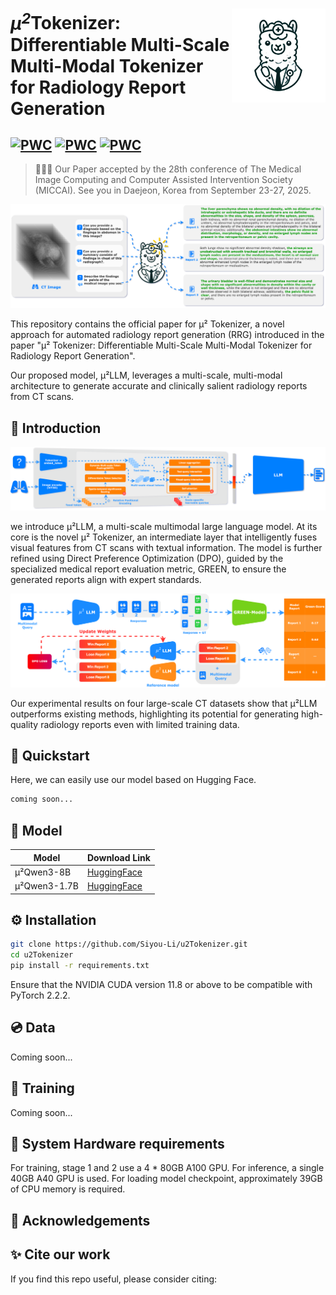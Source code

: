 <p>
  <h1>
    <img src="./assets/logo.png" height=150px align="right"/>
   <var>&micro<sup>2</sup></var>Tokenizer: Differentiable Multi-Scale Multi-Modal Tokenizer for Radiology Report Generation
  </h1>
</p>

[![PWC](https://img.shields.io/badge/%F0%9F%93%8E%20arXiv-Paper-red)](https://u2tokenizer.github.io/static/pdfs/%CE%BC2_Tokenizer.pdf)
[![PWC](https://img.shields.io/badge/%F0%9F%8C%8E%20Website-Official%20Page-blue)](https://u2tokenizer.github.io/)
[![PWC](https://img.shields.io/badge/HuggingFace-Demo-Green)]()
---
> 🎉🎉🎉 Our Paper accepted by the 28th conference of The Medical Image Computing and Computer Assisted Intervention Society (MICCAI). See you in Daejeon, Korea from September 23-27, 2025.

<p align="center">
  <img src="./assets/cover.svg">
</p>


This repository contains the official paper for μ² Tokenizer, a novel approach for automated radiology report generation (RRG) introduced in the paper "μ² Tokenizer: Differentiable Multi-Scale Multi-Modal Tokenizer for Radiology Report Generation".

Our proposed model, μ²LLM, leverages a multi-scale, multi-modal architecture to generate accurate and clinically salient radiology reports from CT scans.

## 👋 Introduction

<img src="./assets/ullm.svg">

we introduce μ²LLM, a multi-scale multimodal large language model. At its core is the novel μ² Tokenizer, an intermediate layer that intelligently fuses visual features from CT scans with textual information. The model is further refined using Direct Preference Optimization (DPO), guided by the specialized medical report evaluation metric, GREEN, to ensure the generated reports align with expert standards.

<img src="./assets/dpo.svg">

Our experimental results on four large-scale CT datasets show that μ²LLM outperforms existing methods, highlighting its potential for generating high-quality radiology reports even with limited training data.

## 🚀 Quickstart
Here, we can easily use our model based on Hugging Face.

```python
coming soon...
```

## 🤖 Model
| Model    | Download Link                                                                                                                                 |
|----------|-----------------------------------------------------------------------------------------------------------------------------------------------|
| μ²Qwen3-8B | [HuggingFace](https://huggingface.co/SiyouLi/u2Qwen3-8B)|
| μ²Qwen3-1.7B  | [HuggingFace](https://huggingface.co/SiyouLi/u2Qwen3-1.7B)|

## ⚙️ Installation
```bash
git clone https://github.com/Siyou-Li/u2Tokenizer.git
cd u2Tokenizer
pip install -r requirements.txt
```
Ensure that the NVIDIA CUDA version 11.8 or above to be compatible with PyTorch 2.2.2.

## 💿 Data
Coming soon...

## 🚄 Training
Coming soon...


## 🧰 System Hardware requirements

For training, stage 1 and 2 use a 4 * 80GB A100 GPU. For inference, a single 40GB A40 GPU is used. For loading model checkpoint, approximately 39GB of CPU memory is required.

## 🫡 Acknowledgements


## ✨ Cite our work

If you find this repo useful, please consider citing: 

```bibtex

```